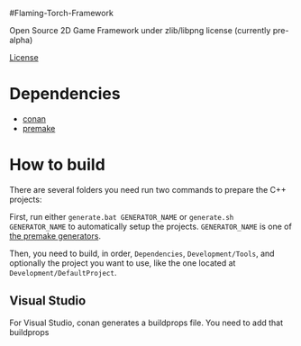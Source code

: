 #Flaming-Torch-Framework

Open Source 2D Game Framework under zlib/libpng license (currently pre-alpha)

[License](LICENSE.md)

# Dependencies

- [conan](https://conan.io)
- [premake](https://premake.github.io/)

# How to build

There are several folders you need run two commands to prepare the C++ projects:

First, run either `generate.bat GENERATOR_NAME` or `generate.sh GENERATOR_NAME` to automatically setup the projects. `GENERATOR_NAME` is one of [the premake generators](https://premake.github.io/docs/Using-Premake).

Then, you need to build, in order, `Dependencies`, `Development/Tools`, and optionally the project you want to use, like the one located at `Development/DefaultProject`.

## Visual Studio

For Visual Studio, conan generates a buildprops file. You need to add that buildprops 
